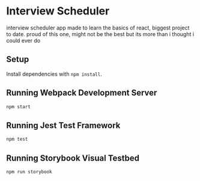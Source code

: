 # Interview Scheduler

interview scheduler app made to learn the basics of react, biggest project to date.
proud of this one, might not be the best but its more than i thought i could ever do

## Setup

Install dependencies with `npm install`.

## Running Webpack Development Server

```sh
npm start
```

## Running Jest Test Framework

```sh
npm test
```

## Running Storybook Visual Testbed

```sh
npm run storybook
```
